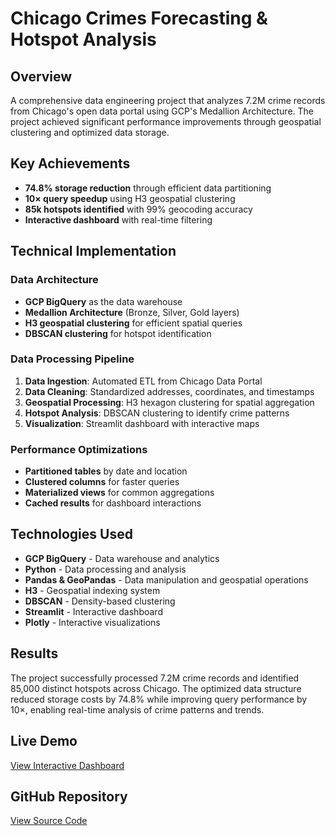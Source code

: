 # Chicago Crimes Forecasting & Hotspot Analysis

## Overview
A comprehensive data engineering project that analyzes 7.2M crime records from Chicago's open data portal using GCP's Medallion Architecture. The project achieved significant performance improvements through geospatial clustering and optimized data storage.

## Key Achievements
- **74.8% storage reduction** through efficient data partitioning
- **10× query speedup** using H3 geospatial clustering
- **85k hotspots identified** with 99% geocoding accuracy
- **Interactive dashboard** with real-time filtering

## Technical Implementation

### Data Architecture
- **GCP BigQuery** as the data warehouse
- **Medallion Architecture** (Bronze, Silver, Gold layers)
- **H3 geospatial clustering** for efficient spatial queries
- **DBSCAN clustering** for hotspot identification

### Data Processing Pipeline
1. **Data Ingestion**: Automated ETL from Chicago Data Portal
2. **Data Cleaning**: Standardized addresses, coordinates, and timestamps
3. **Geospatial Processing**: H3 hexagon clustering for spatial aggregation
4. **Hotspot Analysis**: DBSCAN clustering to identify crime patterns
5. **Visualization**: Streamlit dashboard with interactive maps

### Performance Optimizations
- **Partitioned tables** by date and location
- **Clustered columns** for faster queries
- **Materialized views** for common aggregations
- **Cached results** for dashboard interactions

## Technologies Used
- **GCP BigQuery** - Data warehouse and analytics
- **Python** - Data processing and analysis
- **Pandas & GeoPandas** - Data manipulation and geospatial operations
- **H3** - Geospatial indexing system
- **DBSCAN** - Density-based clustering
- **Streamlit** - Interactive dashboard
- **Plotly** - Interactive visualizations

## Results
The project successfully processed 7.2M crime records and identified 85,000 distinct hotspots across Chicago. The optimized data structure reduced storage costs by 74.8% while improving query performance by 10×, enabling real-time analysis of crime patterns and trends.

## Live Demo
[View Interactive Dashboard](https://chicago-crimes-dashboard.streamlit.app)

## GitHub Repository
[View Source Code](https://github.com/Ntropy86/chicago-crimes-analysis)